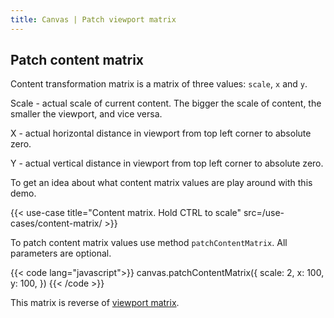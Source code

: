 ```yaml
---
title: Canvas | Patch viewport matrix
---
```


## Patch content matrix

Content transformation matrix is a matrix of three values: `scale`, `x` and `y`.

Scale - actual scale of current content. The bigger the scale of content, the smaller the
viewport, and vice versa.

X - actual horizontal distance in viewport from top left corner to absolute zero.

Y - actual vertical distance in viewport from top left corner to absolute zero.

To get an idea about what content matrix values are play around with this demo.

{{< use-case title="Content matrix. Hold CTRL to scale" src=/use-cases/content-matrix/ >}}

To patch content matrix values use method `patchContentMatrix`. All parameters
are optional.

{{< code lang="javascript">}}
canvas.patchContentMatrix({
  scale: 2,
  x: 100,
  y: 100,
})
{{< /code >}}

This matrix is reverse of [viewport matrix](/canvas/patch-viewport-matrix).

